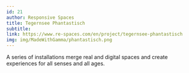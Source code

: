 ```yaml
---
id: 21
author: Responsive Spaces
title: Tegernsee Phantastisch
subtitle:
link: https://www.re-spaces.com/en/project/tegernsee-phantastisch
img: img/MadeWithGamma/phantastisch.png
---
```

A series of installations merge real and digital spaces and create experiences for all senses and all ages.